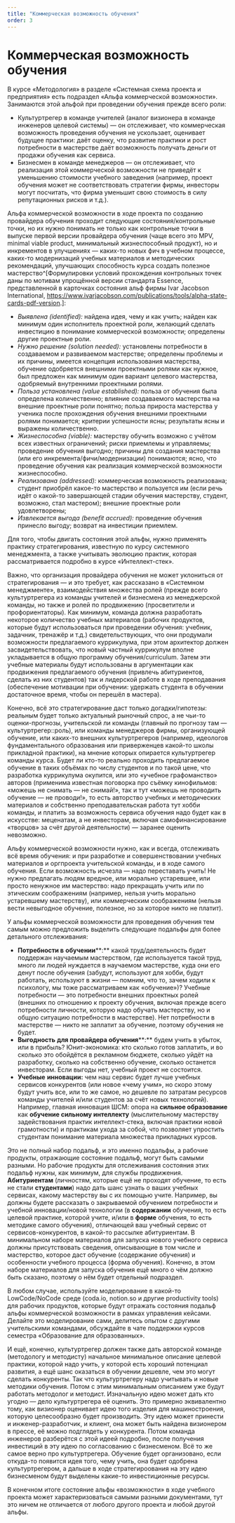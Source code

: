 ```yaml
---
title: "Коммерческая возможность обучения"
order: 3
---
```


# Коммерческая возможность обучения

В курсе «Методология» в разделе «Системная схема проекта и предприятия» есть подраздел «Альфа коммерческой возможности». Занимаются этой альфой при проведении обучения прежде всего роли:

* Культуртрегер в команде учителей (аналог визионера в команде инженеров целевой системы) — он отслеживает, что коммерческая возможность проведения обучения не ускользает, оценивает будущее практики: даёт оценку, что развитие практики и рост потребности в мастерстве даёт возможность получать деньги от продажи обучения как сервиса.
* Бизнесмен в команде менеджеров — он отслеживает, что реализация этой коммерческой возможности не приведёт к уменьшению стоимости учебного заведения (например, проект обучения может не соответствовать стратегии фирмы, инвесторы могут посчитать, что фирма уменьшит свою стоимость в силу репутационных рисков и т.д.).

Альфа коммерческой возможности в ходе проекта по созданию провайдера обучения проходит следующие состояния/контрольные точки, но их нужно понимать не только как контрольные точки в выпуске первой версии провайдера обучения (чаще всего это MPV, minimal viable product, минимальный жизнеспособный продукт), но и инкрементов в улучшениях — каких-то новых фич в учебном процессе, каких-то модернизаций учебных материалов и методических рекомендаций, улучшающих способность курса создать полезное мастерство^[Формулировки условий прохождения контрольных точек даны по мотивам упрощённой версии стандарта Essence, представленной в карточках состояния альф фирмы Ivar Jacobson International, <https://www.ivarjacobson.com/publications/tools/alpha-state-cards-pdf-version>.]:

* *Выявлена (identified):* найдена идея, чему и как учить; найден как минимум один исполнитель проектной роли, желающий сделать инвестицию в понимание коммерческой возможности; определены другие проектные роли.
* *Нужно решение (solution needed):* установлены потребности в создаваемом и развиваемом мастерстве; определены проблемы и их причины, имеется концепция использования мастерства, обучение одобряется внешними проектными ролями как нужное, был предложен как минимум один вариант целевого мастерства, одобряемый внутренними проектными ролями.
* *Польза установлена (value established):* польза от обучения была определена количественно; влияние создаваемого мастерства на внешние проектные роли понятно; польза прироста мастерства у ученика после прохождения обучения внешними проектными ролями понимается; критерии успешности ясны; результаты ясны и выражены количественно.
* *Жизнеспособна (viable):* мастерству обучить возможно с учётом всех известных ограничений; риски приемлемы и управляемы; проведение обучения выгодно; причины для создания мастерства (или его инкремента/фичи/модернизации) понимаются; ясно, что проведение обучения как реализация коммерческой возможности жизнеспособно.
* *Реализована (addressed):* коммерческая возможность реализована; студент приобрёл какое-то мастерство и пользуется им (если речь идёт о какой-то завершающей стадии обучения мастерству, студент, возможно, стал мастером); внешние проектные роли удовлетворены;
* *Извлекается выгода (benefit accrued):* проведение обучения принесло выгоду; возврат на инвестиции приемлем.

Для того, чтобы двигать состояния этой альфы, нужно применять практику стратегирования, известную по курсу системного менеджмента, а также учитывать эволюцию практик, которая рассматривается подробно в курсе «Интеллект-стек».

Важно, что организация провайдера обучения не может уклониться от стратегирования — и это требует, как рассказано в «Системном менеджменте», взаимодействия множества ролей (прежде всего культуртрегера из команды учителей и бизнесмена из менеджерской команды, но также и ролей по продвижению (просветители и профориентаторы). Как минимум, команда должна разработать некоторое количество учебных материалов (рабочих продуктов, которые будут использоваться при проведении обучения: учебник, задачник, тренажёр и т.д.) свидетельствующих, что они продумали возможности предлагаемого куррикулума, при этом архитектор должен засвидетельствовать, что новый частный куррикулум вполне укладывается в общую программу обучения/curriculum. Затем эти учебные материалы будут использованы в аргументации как продвижения предлагаемого обучения (привлечь абитуриентов, сделать из них студентов) так и лидерской работе в ходе преподавания (обеспечение мотивации при обучении: удержать студента в обучении достаточное время, чтобы он перешёл в мастера).

Конечно, всё это стратегирование даст только догадки/гипотезы: реальным будет только актуальный рыночный спрос, а не чьи-то оценки-прогнозы, учительской ли команды (главный по прогнозу там — культуртрегер::роль), или команды менеджеров фирмы, организующей обучение, или каких-то внешних культуртрегеров (например, идеологов фундаментального образования или приверженцев какой-то школы прикладной практики), на мнение которых опирается культуртрегер команды курса. Будет ли кто-то реально проходить предлагаемое обучение в таких объёмах по числу студентов и по такой цене, что разработка куррикулума окупится, или это «учебное графоманство» авторов (применима известная поговорка про съёмку кинофильмов: «можешь не снимать — не снимай!», так и тут «можешь не проводить обучение — не проводи!», то есть авторство учебных и методических материалов и собственно преподавательская работа тут хобби команды, и платить за возможность сервиса обучения надо будет как в искусстве: меценатам, а не инвесторам, включая самофинансирование «творцов» за счёт другой деятельности) — заранее оценить невозможно.

Альфу коммерческой возможности нужно, как и всегда, отслеживать всё время обучения: и при разработке и совершенствовании учебных материалов и оргпроекта учительской команды, и в ходе самого обучения. Если возможность исчезла — надо переставать учить! Не нужно предлагать людям вредное, или морально устаревшее, или просто ненужное им мастерство: надо прекращать учить или по этическим соображениям (например, нельзя учить морально устаревшему мастерству), или коммерческим соображениям (нельзя вести невыгодное обучение, полезное, но за которое никто не платит).

У альфы коммерческой возможности для проведения обучения тем самым можно предложить выделить следующие подальфы для более детального отслеживания:

* **Потребности в** **обучении****:** какой труд/деятельность будет поддержан научаемым мастерством, где используется такой труд, много ли людей нуждается в научаемом мастерстве, куда они его денут после обучения (забудут, используют для хобби, будут работать, используют в жизни — помним, что то, зачем ходили к психологу, мы тоже рассматриваем как «обучение»)? Учебные потребности — это потребности внешних проектных ролей (внешних по отношению к проекту обучения, включая прежде всего потребности личности, которую надо обучать мастерству, но и общую ситуацию потребности в мастерстве). Нет потребности в мастерстве — никто не заплатит за обучение, поэтому обучения не будет.
* **Выгодность** **для провайдера обучения****:** будем учить в убыток, или в прибыль? Юнит-экономика: кто сколько готов заплатить, и во сколько это обойдётся в рекламном бюджете, сколько уйдёт на разработку, сколько на собственно обучение, сколько останется инвесторам. Если выгоды нет, учебный проект не состоится.
* **Учебные** **инновации:** чем наш сервис будет лучше учебных сервисов конкурентов (или новое «чему учим», но скоро этому будут учить все, или то же самое, но дешевле по затратам ресурсов команды учителей и/или студентов за счёт новых технологий). Например, главная инновация ШСМ: опора на **сильное образование** как **обучение сильному интеллекту** (мыслительному мастерству задействования практик интеллект-стека, включая практики новой грамотности) и практикам ухода за собой, что позволяет упростить студентам понимание материала множества прикладных курсов.

Это не полный набор подальф, и это именно подальфы, а рабочие продукты, отражающие состояние подальф, могут быть самыми разными. Но рабочие продукты для отслеживания состояния этих подальф нужны, как минимум, для службы продвижения. **Абитуриентам** (личностям, которые ещё не проходят обучение, то есть не стали **студентами**) надо дать шанс узнать о ваших учебных сервисах, какому мастерству вы с их помощью учите. Например, вы должны будете рассказать о закрываемой обучением потребности и учебной инновации/новой технологии (в **содержании** обучения, то есть целевой практике, которой учите, и/или в **форме** обучения, то есть методике самого обучения), отличающей ваш учебный сервис от сервисов-конкурентов, в какой-то рассылке абитуриентам. В минимальном наборе материалов для запуска нового учебного сервиса должны присутствовать сведения, описывающие в том числе и мастерство, которое даст обучение (содержание обучения) и особенности учебного процесса (форма обучения). Конечно, в этом наборе материалов для запуска обучения ещё много о чём должно быть сказано, поэтому о нём будет отдельный подраздел.

В любом случае, используйте моделирование в какой-то LowCode/NoCode среде (coda.io, notion.so и другие productivity tools) для рабочих продуктов, которые будут отражать состояния подальф альфы коммерческой возможности в рамках управления кейсами. Делайте это моделирование сами, делитесь опытом с другими учительскими командами, обсуждайте в чате поддержки курсов семестра «Образование для образованных».

И ещё, конечно, культуртрегер должен также дать авторской команде (методологу и методисту) начальное минимальное описание целевой практики, которой надо учить, у которой есть хороший потенциал развития, а ещё шанс оказаться в обучении дешевле, чем это могут сделать конкуренты. Так что культуртрегеру надо учитывать и новые методики обучения. Потом с этим минимальным описанием уже будут работать методолог и методист. Изначальную идею может дать кто угодно — дело культуртрегера её оценить. Это примерно эквивалентно тому, как визионер оценивает идею того изделия для машиностроения, которую целесообразно будет производить. Эту идею может принести и инженер-разработчик, и клиент, она может быть найдена визионером в прессе, её можно подглядеть у конкурента. Потом команда инженеров разберётся с этой идеей подробно, после получения инвестиций в эту идею по согласованию с бизнесменом. Всё то же самое верно про культуртрегера. Обучение будет организовано, если откуда-то появится идея того, чему учить, она будет одобрена культуртрегером, а дальше в ходе стратегироования на эту идею бизнесменом будут выделены какие-то инвестиционные ресурсы.

В конечном итоге состояние альфы «возможности» в ходе учебного проекта может характеризоваться самыми разными документами, тут это ничем не отличается от любого другого проекта и любой другой альфы.